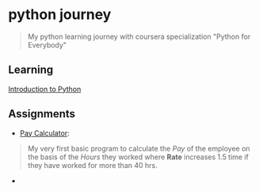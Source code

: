 # python journey
> My python learning journey with coursera specialization "Python for Everybody"

## Learning
[Introduction to Python](doc/introduction_to_python.md)

## Assignments
- [Pay Calculator](/src/assignments/pay_calculator.py):
> My very first basic program to calculate the *Pay* of the employee on the basis of the *Hours* they worked where **Rate** increases 1.5 time if they have worked for more than 40 hrs.

- 
